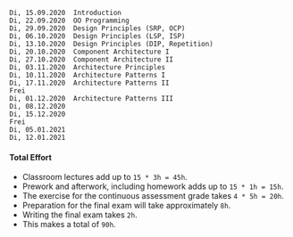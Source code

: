 ```
Di, 15.09.2020	Introduction
Di, 22.09.2020	OO Programming
Di, 29.09.2020	Design Principles (SRP, OCP)
Di, 06.10.2020	Design Principles (LSP, ISP)
Di, 13.10.2020	Design Principles (DIP, Repetition)
Di, 20.10.2020	Component Architecture I
Di, 27.10.2020	Component Architecture II
Di, 03.11.2020	Architecture Principles
Di, 10.11.2020	Architecture Patterns I
Di, 17.11.2020	Architecture Patterns II
Frei
Di, 01.12.2020	Architecture Patterns III
Di, 08.12.2020
Di, 15.12.2020
Frei
Di, 05.01.2021
Di, 12.01.2021
```

#### Total Effort

* Classroom lectures add up to `15 * 3h = 45h`.
* Prework and afterwork, including homework adds up to `15 * 1h = 15h`.
* The exercise for the continuous assessment grade takes `4 * 5h = 20h`.
* Preparation for the final exam will take approximately `8h`.
* Writing the final exam takes `2h`.
* This makes a total of `90h`.
